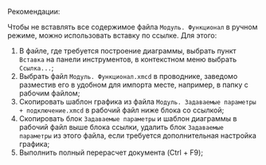 Рекомендации:

Чтобы не вставлять все содержимое файла `Модуль. Функционал` в ручном режиме, можно использовать вставку по ссылке. Для этого:

1. В файле, где требуется построение диаграммы, выбрать пункт `Вставка` на панели инструментов, в контекстном меню выбрать `Ссылка...`;
2. Выбрать файл `Модуль. Функционал.xmcd` в проводнике, заведомо разместив его в удобном для импорта месте, например, в папку с рабочим файлом;
3. Скопировать шаблон графика из файла `Модуль. Задаваемые параметры + подключение.xmcd` в рабочий файл ниже блока со ссылкой;
4. Скопировать блок `Задаваемые параметры` и шаблон диаграммы в рабочий файл выше блока ссылки, удалить блок `Задаваемые параметры` из этого файла, если требуется дополнительная настройка графика;
5. Выполнить полный перерасчет документа (Ctrl + F9);